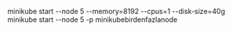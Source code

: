 minikube start --node 5 --memory=8192 --cpus=1 --disk-size=40g
minikube start --node 5 -p minikubebirdenfazlanode 